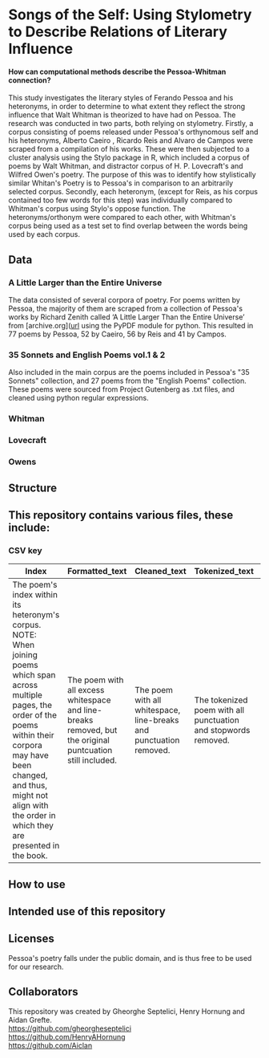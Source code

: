 # Songs of the Self: Using Stylometry to Describe Relations of Literary Influence



#### How can computational methods describe the Pessoa-Whitman connection?

This study investigates the literary styles of Ferando Pessoa and his heteronyms, in order to determine to what extent they reflect the strong influence that Walt Whitman is theorized to have had on Pessoa. The research was conducted in two parts, both relying on stylometry. Firstly, a corpus consisting of poems released under Pessoa's orthynomous self and his heteronyms, Alberto Caeiro , Ricardo Reis and Alvaro de Campos were scraped from a compilation of his works. These were then subjected to a cluster analysis using the Stylo package in R, which included a corpus of poems by Walt Whitman, and distractor corpus of H. P. Lovecraft's and Wilfred Owen's poetry. The purpose of this was to identify how stylistically similar Whitan's Poetry is to Pessoa's in comparison to an arbitrarily selected corpus. Secondly, each heteronym, (except for Reis, as his corpus contained too few words for this step) was individually compared to Whitman's corpus using Stylo's oppose function. The heteronyms/orthonym were compared to each other, with Whitman's corpus being used as a test set to find overlap between the words being used by each corpus.

## Data
### A Little Larger than the Entire Universe
The data consisted of several corpora of poetry. For poems written by Pessoa, the majority of them are scraped from a collection of Pessoa's works by Richard Zenith called ‘A Little Larger Than the Entire Universe’ from [archive.org]([url](https://archive.org/details/fernando-pessoa-a-little-larger-than-the-entire-universe-selected-poems-penguin-classics-2006/Fernando%20Pessoa%20A%20Little%20Larger%20Than%20the%20Entire%20Universe%20Selected%20Poems%20Penguin%20Classics%202006/
) using the PyPDF module for python. This resulted in 77 poems by Pessoa, 52 by Caeiro, 56 by Reis and 41 by Campos.

### 35 Sonnets and English Poems vol.1 & 2
Also included in the main corpus are the poems included in Pessoa's "35 Sonnets" collection, and 27 poems from the "English Poems" collection. These poems were sourced from Project Gutenberg as .txt files, and cleaned using python regular expressions.

### Whitman

### Lovecraft

### Owens

## Structure 
This repository contains various files, these include:
- 

### CSV key
| Index | Formatted_text | Cleaned_text | Tokenized_text | Heteronym |
| ----- | -------------- | ------------ | -------------- | --------- |
| The poem's index within its heteronym's corpus. NOTE: When joining poems which span across multiple pages, the order of the poems within their corpora may have been changed, and thus, might not align with the order in which they are presented in the book. | The poem with all excess whitespace and line-breaks removed, but the original puntcuation still included. | The poem with all whitespace, line-breaks and punctuation removed. | The tokenized poem with all punctuation and stopwords removed. | The name of the heteronym to whom the poem is attributed. |

## How to use

## Intended use of this repository

## Licenses
Pessoa's poetry falls under the public domain, and is thus free to be used for our research.

## Collaborators
  This repository was created by Gheorghe Septelici, Henry Hornung and Aidan Grefte.  
  https://github.com/gheorgheseptelici  
  https://github.com/HenryAHornung  
  https://github.com/Aiclan  
